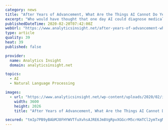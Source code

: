 ```yaml
---
category: news
title: "After Years of Advancement, What Are the Things AI Cannot Do Yet?"
excerpt: "Who would have thought that one day AI could diagnose medical conditions, translate languages and transcribe speeches? Artificial Intelligence or AI can surely outshine humans at complicated strategy games, create photo-realistic images and suggest useful replies for ones emails. AI can surpass humans in almost all aspect yet it cannot replace ..."
publishedDateTime: 2020-02-20T07:42:00Z
webUrl: "https://www.analyticsinsight.net/after-years-of-advancement-what-are-the-things-ai-cannot-do-yet/"
type: article
quality: 39
heat: 39
published: false

provider:
  name: Analytics Insight
  domain: analyticsinsight.net

topics:
  - AI
  - Natural Language Processing

images:
  - url: "https://www.analyticsinsight.net/wp-content/uploads/2020/02/ideas_ai_challenges-01.jpg"
    width: 3600
    height: 2026
    title: "After Years of Advancement, What Are the Things AI Cannot Do Yet?"

secured: "tmIp7PB9yBAbMJ8FHYWVTfuXvhsAJRE6Jm8VgRpvXGGcrM5crKmTCl2ymTxgMaKSLQuy7KMGCT1RavnOQi0cYPnjyPgKm7GW7jPAVtGKFid7Wm/UKw13q604a+jE4sHGRpqnrvc67rWhGWKbyAtDQRPaqRTbV4lx7FYxPPUowrasp2aIMIXFeOTY616oKKqlewzaARka4e4qvC0pRCUocCX3ZW3S0b1+aKL2GrHTYMEW7lvQYCDVxqJKcNun0FZfCjmUcUnky+1iPrRJ0dEqPKUaUNi5XvBLJnINhb3CV0yEXE7T6WpdRSov5nJVsvcu;kRmUG0BWqMRYuuXkWlyH/A=="
---
```


